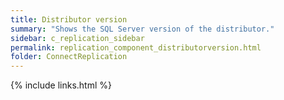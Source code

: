 ```yaml
---
title: Distributor version
summary: "Shows the SQL Server version of the distributor."
sidebar: c_replication_sidebar
permalink: replication_component_distributorversion.html
folder: ConnectReplication
---
```


{% include links.html %}
